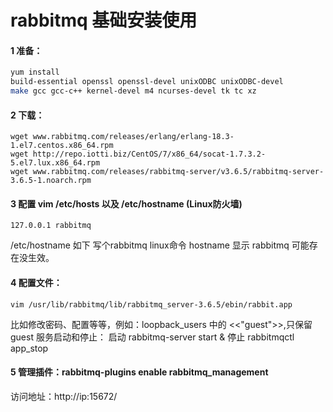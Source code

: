 # rabbitmq 基础安装使用

#### 1 准备：
```sh
yum install
build-essential openssl openssl-devel unixODBC unixODBC-devel
make gcc gcc-c++ kernel-devel m4 ncurses-devel tk tc xz
```
#### 2 下载：
```
wget www.rabbitmq.com/releases/erlang/erlang-18.3-1.el7.centos.x86_64.rpm
wget http://repo.iotti.biz/CentOS/7/x86_64/socat-1.7.3.2-5.el7.lux.x86_64.rpm
wget www.rabbitmq.com/releases/rabbitmq-server/v3.6.5/rabbitmq-server-3.6.5-1.noarch.rpm
```
#### 3 配置 vim /etc/hosts 以及 /etc/hostname (Linux防火墙)
```
127.0.0.1 rabbitmq
```
/etc/hostname 如下 写个rabbitmq
linux命令 hostname 显示 rabbitmq 可能存在没生效。

#### 4 配置文件：
```
vim /usr/lib/rabbitmq/lib/rabbitmq_server-3.6.5/ebin/rabbit.app
```
比如修改密码、配置等等，例如：loopback_users 中的 <<"guest">>,只保留guest
服务启动和停止：
启动 rabbitmq-server start &
停止 rabbitmqctl app_stop

#### 5 管理插件：rabbitmq-plugins enable rabbitmq_management
 访问地址：http://ip:15672/

